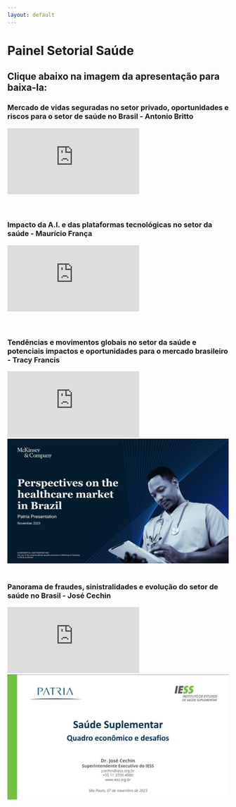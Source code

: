 ```yaml
---
layout: default
---
```


# Painel Setorial Saúde

## Clique abaixo na imagem da apresentação para baixa-la:

### Mercado de vidas seguradas no setor privado, oportunidades e riscos para o setor de saúde no Brasil - Antonio Britto

<div class="container">
<iframe src="https://www.youtube.com/embed/ns35jEZ2zN0?si=CP2PYVNaaskTg3oS" 
frameborder="0" allowfullscreen class="video"></iframe>
</div>

<br/>
<br/>

### Impacto da A.I. e das plataformas tecnológicas no setor da saúde - Maurício França

<div class="container">
<iframe src="https://www.youtube.com/embed/VnPWlPPPCeU?si=XoNFwbdIx5AIOASm" 
frameborder="0" allowfullscreen class="video"></iframe>
</div>
<a href="pdfs/231107_Patria_MauricioFrança.pdf" class="image fit"><img src="imgs/231107_Patria_MauricioFrança.jpg" alt=""></a>

<br/>
<br/>

### Tendências e movimentos globais no setor da saúde e potenciais impactos e oportunidades para o mercado brasileiro - Tracy Francis

<div class="container">
<iframe src="https://www.youtube.com/embed/F3-eVTHDgh8?si=nsRkikFHnqzhdSci" 
frameborder="0" allowfullscreen class="video"></iframe>
</div>
<a href="pdfs/231107_Patria_McKinsey.pdf" class="image fit"><img src="imgs/Terceira_Apresentação.jpg" alt=""></a>

<br/>
<br/>

### Panorama de fraudes, sinistralidades e evolução do setor de saúde no Brasil - José Cechin

<div class="container">
<iframe src="https://www.youtube.com/embed/bK4UNzhpXE4?si=M1cINzp2r0eNy5rw" 
frameborder="0" allowfullscreen class="video"></iframe>
</div>
<a href="pdfs/231107_Patria_JoseCechin.pdf" class="image fit"><img src="imgs/231107_Patria_JoseCechin.jpg" alt=""></a>
